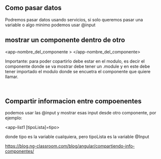 ## Como pasar datos
Podremos pasar datos usando servicios, si solo queremos pasar una variable o algo minimo podemos usar @input
</br>

## mostrar un componente dentro de otro
<app-nombre_del_componente > </app-nombre_del_componente>
</br>

Importante: para poder copartirlo debe estar en el modulo, es decir el componente donde se va mostrar debe tener
un .module y en este debe tener importado el modulo donde se encuetra el componente que quiere llamar.

</br>

## Compartir informacion entre compoenentes
podemos usar las @input  y mostrar esas input desde otro componente, por ejemplo:

<app-list1 [tipoLista]=tipo>  </app-list1>

donde tipo es la variable cualquiera, pero tipoLista es la variable @Input

https://blog.ng-classroom.com/blog/angular/compartiendo-info-componentes/
